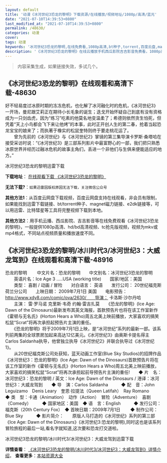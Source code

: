 ```yaml
---
layout: default
title: '动漫《冰河世纪3恐龙的黎明》下载资源/在线播放/视频地址/1080p/高清/蓝光'
date: "2021-07-10T14:39:53+0800"
last_modified_at: "2021-07-10T14:39:53+0800"
permalink: /48630/
categories: 动漫
cover:
tags: 动漫
keywords: '冰河世纪3恐龙的黎明,在线免费看,1080p高清,bt种子,torrent,百度云盘,magnet,磁力链,迅雷下载资源'
description: '《冰河世纪3恐龙的黎明》在线云播放手机西瓜影院吉吉影音免费看，1080p高清bd/hd未删减完整版和tc抢先枪版，mkv/mp4格式，附带bt/torrent种子、magnet/磁力链、百度云盘、网盘资源迅雷下载链接'
---
```


>内容采集生成，如果链接失效，多试几个。


## 《冰河世纪3恐龙的黎明》在线观看和高清下载-48630

好不轻易度过冰原时期的冻冻危机，也化解了冰河融化时的危机，《冰河世纪3》一开场，曼尼跟艾莉正在期待小长毛象的诞生；迭戈开始怀疑自己到底有没有资格成为一只剑齿虎，因为&ldquo;练习”吃素的他莫名地变温柔了；希德则依然贪生怕死，但凭着“天上小鸟都会飞下来让他烤”的本事，此时正开创人生的第二春，抢着当起恐龙宝宝的娘来了；而执著于橡实的松鼠奎特则终于要走桃花运了。<br />　　曾为先前的《冰河世纪》与《冰河世纪2》掌镜的第三集导演卡罗斯·桑塔哈在接受采访时说：&ldquo;《冰河世纪3》是三部系列影片中最富野心的一部，我们把只熟悉冰原世界并经历过融冰危机的故事主角们，丢进一个非他们与生俱来便能适应的地方。&rdquo;


冰河世纪3恐龙的黎明迅雷下载

**下载地址**： [在线观看下载 《冰河世纪3恐龙的黎明》](https://www.993dy.com//vod-detail-id-4997.html) 


**无法下载?**：`如果迅雷因版权原因无法下载，关注微信公众号 `

**其他方法1**：从百度云网盘下载视频，百度云网盘支持在线观看，非会员有限制，如果能找到迅雷下载链接、bt/torrent种子、magnet磁力链接、e2dk链接等，可以用迅雷、比特彗星等工具将完整视频下载到本地。

**其他方法2**：用手机云播、西瓜影院、吉吉影音等在线免费观看《冰河世纪3恐龙的黎明》，一般提供1080p高清、hd/bd高清视频、tc抢先版视频，视频为mkv或mp4格式，不同站点视频质量和播放速度不同。


## 《冰河世纪3恐龙的黎明/冰川时代3/冰河世纪3：大威龙驾到》在线观看和高清下载-48916

恐龙的黎明</h1>　　 中文片名：恐龙的黎明　　中文别名：冰河世纪3恐龙的黎明<br />　　英语片名：Ice Age 3 .....USA (working title)　　国家/地区：美国<br />　　类型： 喜剧 / 动画 / 冒险　　对白语言： 英语　　发行公司： 20世纪福克斯荷兰分公司　　上映日期： 2009年7月1日 美国　　电影预告： http://www.xdy8.com/comic/ova/2630/　　导演： 卡洛斯·沙尔丹哈<br />　　主演： 雷·罗马诺 克里斯·韦奇 约翰·雷吉扎莫　　《恐龙的黎明》(Ice Age: Dawn of the Dinosaurs)最新发布其英文海报，首款预告片也将在该工作室新作《霍顿与无名氏》(Horton Hears a Who)周五北美上映前播放，大家喜欢的搞笑松鼠“Scrat”将再次承担起预告片主演的重任。<br />　　《恐龙的黎明》将于2009年7月1日上映，是“冰河世纪”系列的最新一部。该系列前两集的全球票房加起来高达12亿美元。《冰河世纪3》由奥斯卡提名得主Carlos Saldanha执导，他曾独立执导《冰河世纪2》并联合执导过《冰河世纪1》。<br />　　从20世纪福克斯公司处获知，蓝天动画工作室(Blue Sky Studios)的招牌作品《冰河世纪3：恐龙的黎明》(Ice Age: Dawn of the Dinosaurs)首款预告片将在该工作室的新作《霍顿与无名氏》(Horton Hears a Who)周五北美上映前播放，大家喜欢的搞笑松鼠“Scrat”将再次承担起前导预告片主演的重任!　　◆ 片　名：冰河世纪3：恐龙的黎明 / 英文：Ice Age: Dawn of the Dinosaurs / 港译：冰河世纪3：大威龙驾到　　◆ 导　演：Carlos Saldanha　　　◆ 配　音：John Leguizamo　Denis Leary　奎恩·拉提法（Queen Latifah）　Ray Romano　　　◆ 类　型：卡通（Animation）　动作（Action）　冒险（Adventure）　喜剧（Comedy）　　　◆ 国家地区：美国　◆ 语　言：English　　　◆ 发行公司：福克斯（20th Century Fox）　◆ 首映日期：2009年7月1日 　　◆ 制作公司：Blue Sky　　　◆ 影片简介：　　原版人马打造的《冰河世纪》系列的第三部《Ice Age: Dawn of the Dinosaurs》(冰河世纪3:恐龙的黎明),同时这也是该系列冒险旅程的最后一站,看名字就知道,这次要和恐龙打交道啦。</div>


冰河世纪3恐龙的黎明/冰川时代3/冰河世纪3：大威龙驾到迅雷下载

**详情查看**： [《冰河世纪3恐龙的黎明/冰川时代3/冰河世纪3：大威龙驾到》详情介绍](/movie/48916/)， **查看更多**：[本站资源大全](/movie/t/all/)

